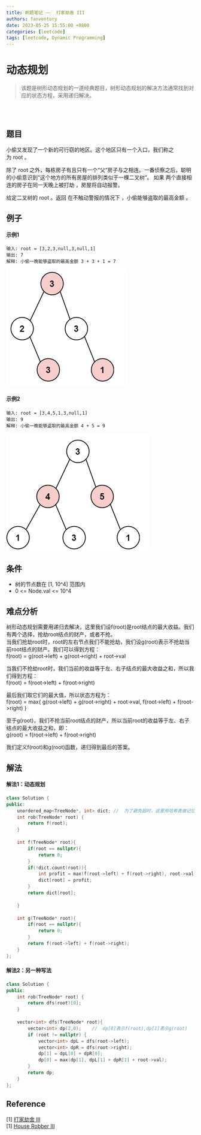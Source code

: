 ```yaml
---
title: 刷题笔记 ——  打家劫舍 III
authors: fanventory
date: 2023-05-25 15:55:00 +0800
categories: [leetcode]
tags: [leetcode, Dynamic Programming]
---
```


# 动态规划
> 该题是树形动态规划的一道经典题目，树形动态规划的解决方法通常找到对应的状态方程，采用递归解决。

<br>
<br>

## 题目
小偷又发现了一个新的可行窃的地区。这个地区只有一个入口，我们称之为 root 。

除了 root 之外，每栋房子有且只有一个“父“房子与之相连。一番侦察之后，聪明的小偷意识到“这个地方的所有房屋的排列类似于一棵二叉树”。 如果 两个直接相连的房子在同一天晚上被打劫 ，房屋将自动报警。

给定二叉树的 root 。返回 在不触动警报的情况下 ，小偷能够盗取的最高金额 。

## 例子

#### 示例1
```
输入: root = [3,2,3,null,3,null,1]
输出: 7 
解释: 小偷一晚能够盗取的最高金额 3 + 3 + 1 = 7
```

![图片1](image/打家劫舍3_pic1.png)


#### 示例2
```
输入: root = [3,4,5,1,3,null,1]
输出: 9
解释: 小偷一晚能够盗取的最高金额 4 + 5 = 9
```

![图片2](image/打家劫舍3_pic2.png)

## 条件
+ 树的节点数在 [1, 10^4] 范围内
+ 0 <= Node.val <= 10^4

## 难点分析
树形动态规划需要用递归去解决，这里我们设f(root)是root结点的最大收益。我们有两个选择，抢劫root结点的财产，或者不抢。  
当我们抢劫root时，root的左右节点我们不能抢劫，我们设g(root)表示不抢劫当前root结点的财产。我们可以得到方程：  
f(root) = g(root->left) + g(root->right) + root->val

当我们不抢劫root时，我们当前的收益等于左、右子结点的最大收益之和，所以我们得到方程：  
f(root) = f(root->left) + f(root->right)

最后我们取它们的最大值，所以状态方程为：  
f(root) = max{ g(root->left) + g(root->right) + root->val, f(root->left) + f(root->right) }

至于g(root)，我们不抢当前root结点的财产，所以当前root的收益等于左、右子结点的最大收益之和，即：  
g(root) = f(root->left) + f(root->right)

我们定义f(root)和g(root)函数，递归得到最后的答案。


## 解法

#### 解法1：动态规划
```c++
class Solution {
public:
    unordered_map<TreeNode*, int> dict; //  为了避免超时，这里用哈希表做记忆化
    int rob(TreeNode* root) {
        return f(root);
    }

    int f(TreeNode* root){
        if(root == nullptr){
            return 0;
        }
        if(!dict.count(root)){
            int profit = max(f(root->left) + f(root->right), root->val + g(root->left) + g(root->right));
            dict[root] = profit;
        }
        return dict[root];
        
    }

    int g(TreeNode* root){
        if(root == nullptr){
            return 0;
        }
        return f(root->left) + f(root->right);
    }
};
```

#### 解法2：另一种写法
```c++
class Solution {
public:
    int rob(TreeNode* root) {
        return dfs(root)[0];
    }

    vector<int> dfs(TreeNode* root){
        vector<int> dp(2,0);    //  dp[0]表示f(root),dp[1]表示g(root)
        if (root != nullptr) {
            vector<int> dpL = dfs(root->left);
            vector<int> dpR = dfs(root->right);
            dp[1] = dpL[0] + dpR[0];
            dp[0] = max(dp[1], dpL[1] + dpR[1] + root->val);
        }
        return dp;
    }
};
```

## Reference
[1] [打家劫舍 III](https://leetcode.cn/problems/house-robber-iii/)   
[1] [House Robber III](https://algorithm-essentials.soulmachine.me/dp/house-robber-iii)   